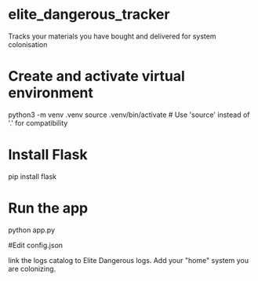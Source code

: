 # elite_dangerous_tracker
Tracks your materials you have bought and delivered for system colonisation

# Create and activate virtual environment
python3 -m venv .venv
source .venv/bin/activate  # Use 'source' instead of '.' for compatibility

# Install Flask
pip install flask

# Run the app
python app.py

#Edit config.json 

link the logs catalog to Elite Dangerous logs. 
Add your "home" system you are colonizing. 
